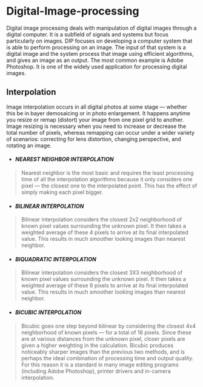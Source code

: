 # Digital-Image-processing
Digital image processing deals with manipulation of digital images through a digital computer. It is a subfield of signals and systems but focus particularly on images. DIP focuses on developing a computer system that is able to perform processing on an image. The input of that system is a digital image and the system process that image using efficient algorithms, and gives an image as an output. The most common example is Adobe Photoshop. It is one of the widely used application for processing digital images.
## Interpolation
Image interpolation occurs in all digital photos at some stage — whether this be in bayer demosaicing or in photo enlargement. It happens anytime you resize or remap (distort) your image from one pixel grid to another. Image resizing is necessary when you need to increase or decrease the total number of pixels, whereas remapping can occur under a wider variety of scenarios: correcting for lens distortion, changing perspective, and rotating an image.

- #### _NEAREST NEIGHBOR INTERPOLATION_ 
>Nearest neighbor is the most basic and requires the least processing time of all the interpolation algorithms because it only considers one pixel — the closest one to the interpolated point. This has the effect of simply making each pixel bigger.

- #### _BILINEAR INTERPOLATION_
>Bilinear interpolation considers the closest 2x2 neighborhood of known pixel values surrounding the unknown pixel. It then takes a weighted average of these 4 pixels to arrive at its final interpolated value. This results in much smoother looking images than nearest neighbor.

- #### _BIQUADRATIC INTERPOLATION_
>Bilinear interpolation considers the closest 3X3 neighborhood of known pixel values surrounding the unknown pixel. It then takes a weighted average of these 9 pixels to arrive at its final interpolated value. This results in much smoother looking images than nearest neighbor.

- #### _BICUBIC INTERPOLATION_
>Bicubic goes one step beyond bilinear by considering the closest 4x4 neighborhood of known pixels — for a total of 16 pixels. Since these are at various distances from the unknown pixel, closer pixels are given a higher weighting in the calculation. Bicubic produces noticeably sharper images than the previous two methods, and is perhaps the ideal combination of processing time and output quality. For this reason it is a standard in many image editing programs (including Adobe Photoshop), printer drivers and in-camera interpolation.

